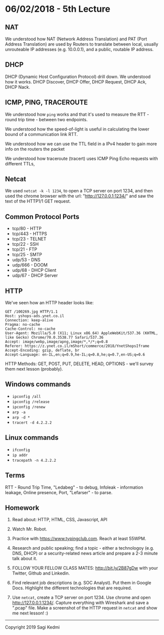 # 06/02/2018 - 5th Lecture

## NAT

We understood how NAT (Network Address Translation) and PAT
(Port Address Translation) are used by Routers to translate between
local, usually unrouteable IP addresses (e.g. 10.0.0.1), and a public,
routable IP address.


## DHCP

DHCP (Dynamic Host Configuration Protocol) drill down. We understood how it
works. DHCP Discover, DHCP Offer, DHCP Request, DHCP Ack, DHCP Nack.


## ICMP, PING, TRACEROUTE

We understood how `ping` works and that it's used to measure the RTT -
round trip time - between two endpoints.

We understood how the speed-of-light is useful in calculating the lower bound
of a communication link RTT.

We understood how we can use the TTL field in a IPv4 header to gain more info
on the routers the packet

We understood how traceroute (tracert) uses ICMP Ping Echo requests with
different TTLs,


## Netcat

We used `netcat -k -l 1234`, to open a TCP server on port 1234, and then
used the chrome browser with the url: "http://127.0.0.1:1234/" and saw
the text of the HTTP1/1 GET request.


## Common Protocol Ports

- tcp/80 - HTTP
- tcp/443 - HTTPS
- tcp/23 - TELNET
- tcp/22 - SSH
- tcp/21 - FTP
- tcp/25 - SMTP
- udp/53 - DNS
- udp/666 - DOOM
- udp/68 - DHCP Client
- udp/67 - DHCP Server


## HTTP

We've seen how an HTTP header looks like:

```
GET /100269.jpg HTTP/1.1
Host: yshops-ads.ynet.co.il
Connection: keep-alive
Pragma: no-cache
Cache-Control: no-cache
User-Agent: Mozilla/5.0 (X11; Linux x86_64) AppleWebKit/537.36 (KHTML, like Gecko) Chrome/70.0.3538.77 Safari/537.36
Accept: image/webp,image/apng,image/*,*/*;q=0.8
Referer: https://z.ynet.co.il/mShort/commerce/2018/YnetShopsIframe
Accept-Encoding: gzip, deflate, br
Accept-Language: en-IL,en;q=0.9,he-IL;q=0.8,he;q=0.7,en-US;q=0.6
```

HTTP Methods: GET, POST, PUT, DELETE, HEAD, OPTIONS - we'll survey them
next lesson (probably).


## Windows commands

- `ipconfig /all`
- `ipconfig /release`
- `ipconfig /renew`
- `arp -a`
- `arp -d *`
- `tracert -d 4.2.2.2`


## Linux commands

- `ifconfig`
- `ip addr`
- `tracepath -n 4.2.2.2`


## Terms

RTT - Round Trip Time, "Ledabeg" - to debug, Infoleak - information leakage,
Online presence, Port, "Lefarser" - to parse.


## Homework

1. Read about: HTTP, HTML, CSS, Javascript, API

2. Watch Mr. Robot.

3. Practice with https://www.typingclub.com. Reach at least 55WPM.

4. Research and public speaking; find a topic - either a technologoy (e.g. DNS, DHCP)
or a security-related news article and prepare a 2-3 minute talk about it.

5. FOLLOW YOUR FELLOW CLASS MATES: http://bit.ly/2B87gDw with your Twitter, Github and Linkedin.

6. Find relevant job descriptions (e.g. SOC Analyst). Put them in Google Docs.
Highlight the different technologies that are required.

7. Use `netcat`, create a TCP server on port 1234. Use chrome and open
http://127.0.0.1:1234/. Capture everything with Wireshark and save a ".pcap"
file. Make a screenshot of the HTTP request in `netcat` and show me next
lesson! :)


<hr>
Copyright 2019 Sagi Kedmi
